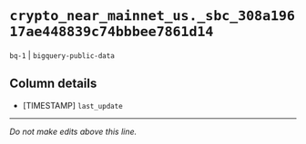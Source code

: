# `crypto_near_mainnet_us._sbc_308a19617ae448839c74bbbee7861d14`
`bq-1` | `bigquery-public-data`

## Column details
* [TIMESTAMP] `last_update`

-------------------------------------------------------------------------------
*Do not make edits above this line.*

